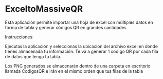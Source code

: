 # ExceltoMassiveQR
Esta aplicación permite importar una hoja de excel con múltiples datos en forma de tabla y generar códigos QR en grandes cantidades

Instrucciones: 

Ejecutas la aplicación y seleccionas la ubicacion del archivo excel en donde tienes almacenada tu información. 
Te va a generar 1 codigo QR por cada fila de datos que tenga tu tabla. 

Los PNG generados se almacenarán dentro de una carpeta en escritorio llamada CodigosQR e irán en el mismo orden que tus filas de la tabla

